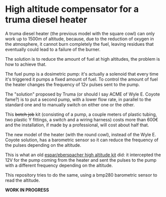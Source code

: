 # High altitude compensator for a truma diesel heater

A truma diesel heater (the previous model with the square cowl) can only work up to 1500m of altitude, 
because, due to the reduction of oxygen in the atmosphere, it cannot burn completely the fuel, leaving
residues that eventually could lead to a failure of the burner.

The solution is to reduce the amount of fuel at high altitudes, the problem is how to achieve that. 

The fuel pump is a dosimetric pump: it's actually a solenoid that every time it's triggered it pumps a fixed amount
of fuel. To control the amount of fuel the heater changes the frequency of 12v pulses sent to the pump.

The "solution" proposed by Truma (or should I say ACME of Wyle E. Coyote fame?) is to put a second pump, 
with a lower flow rate, in parallel to the standard one and to manually switch on either one or the other.

This ~~botch job~~ kit (consisting of a pump, a couple meters of plastic tubing, two plastic Y fittings, a switch and a wiring harness) costs
more than 600€ and the installation, if made by a professional, will cost about half that.

The new model of the heater (with the round cowl), instead of the Wyle E. Coyote solution, has a barometric sensor so it
can reduce the frequency of the pulses depending on the altitude.

This is what an old [espar/eberspacher high altitude kit](https://www.heatso.com/espar-eberspacher-high-altitude-kit-22-1000-33-2200-h-kit-hak/) did: it intercepted the 12V for the pump coming 
from the heater and sent the pulses to the pump with a different frequency depending on the altitude.

This repository tries to do the same, using a bmp280 barometric sensor to read the altitude.

**WORK IN PROGRESS**
